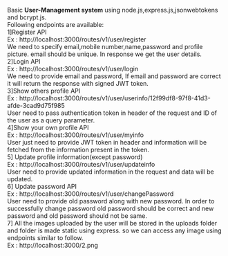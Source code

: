 Basic **User-Management system** using node.js,express.js,jsonwebtokens and bcrypt.js.<br/>
Following endpoints are available:<br/>
1]Register API<br/>
Ex : http://localhost:3000/routes/v1/user/register<br/>
We need to specify email,mobile number,name,password and profile picture. email should be unique. In response we get the user details.<br/>
2]Login API <br/>
Ex : http://localhost:3000/routes/v1/user/login<br/>
We need to provide email and password, If email and password are correct it will return the response with signed JWT token.<br/>
3]Show others profile API<br/>
Ex : http://localhost:3000/routes/v1/user/userinfo/12f99df8-97f8-41d3-afde-3cad9d75f985</br>
User need to pass authentication token in header of the request and ID of the user as a query parameter.<br/>
4]Show your own profile API <br/>
Ex : http://localhost:3000/routes/v1/user/myinfo<br/>
User just need to provide JWT token in header and information will be fetched from the information present in the token.<br/>
5] Update profile information(except password)<br/>
Ex : http://localhost:3000/routes/v1/user/updateinfo<br/>
User need to provide updated information in the request and data will be updated.<br/>
6] Update password API <br/>
Ex : http://localhost:3000/routes/v1/user/changePassword<br/>
User need to provide old password along with new password. In order to successfully change password old password should be correct and new password and old password should not be same.<br/>
7] All the images uploaded by the user will be stored in the uploads folder and folder is made static using express. so we can access any image using endpoints similar to follow.<br/>
Ex : http://localhost:3000/2.png
